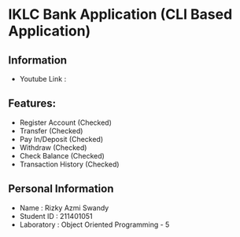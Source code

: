 # IKLC Bank Application (CLI Based Application)

## Information
- Youtube Link : 

## Features:
- Register Account (Checked)
- Transfer (Checked)
- Pay In/Deposit (Checked)
- Withdraw (Checked)
- Check Balance (Checked)
- Transaction History (Checked)

## Personal Information
- Name        : Rizky Azmi Swandy
- Student ID  : 211401051
- Laboratory  : Object Oriented Programming - 5
